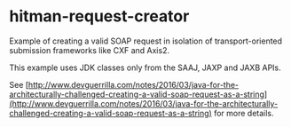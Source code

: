 hitman-request-creator
======================

Example of creating a valid SOAP request in isolation of transport-oriented submission frameworks like CXF and Axis2.

This example uses JDK classes only from the SAAJ, JAXP and JAXB APIs.

See [http://www.devguerrilla.com/notes/2016/03/java-for-the-architecturally-challenged-creating-a-valid-soap-request-as-a-string](http://www.devguerrilla.com/notes/2016/03/java-for-the-architecturally-challenged-creating-a-valid-soap-request-as-a-string) for more details.
